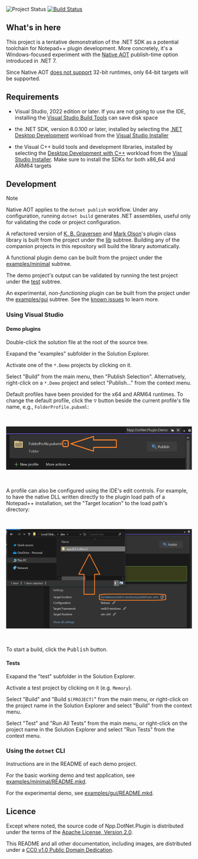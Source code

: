 
![Project Status] [![Build Status]][gh-actions]

## What's in here

This project is a tentative demonstration of the .NET SDK as a potential toolchain for Notepad++ plugin development.
More concretely, it's a Windows-focused experiment with the [Native AOT] publish-time option introduced in .NET 7.

Since Native AOT [does not support][rts] 32-bit runtimes, only 64-bit targets will be supported.


## Requirements

- Visual Studio, 2022 edition or later. If you are not going to use the IDE, installing the [Visual Studio Build Tools][vstools] can save disk space

- the .NET SDK, version 8.0.100 or later, installed by selecting the [.NET Desktop Development][0] workload from the [Visual Studio Installer][1]

- the Visual C++ build tools and development libraries, installed by selecting the [Desktop Development with C++][3] workload from the [Visual Studio Installer][1]. Make sure to install the SDKs for both x86_64 and ARM64 targets


## Development

> [!Note]
> Native AOT applies to the `dotnet publish` workflow.
> Under any configuration, running `dotnet build` generates .NET assemblies,
> useful only for validating the code or project configuration.

A refactored version of [K. B. Graversen] and [Mark Olson]'s plugin class library is built from the project under the [lib](lib) subtree. Building any of the companion projects in this repository will build the library automatically.

A functional plugin demo can be built from the project under the [examples/minimal] subtree.

The demo project's output can be validated by running the test project under the [test](test) subtree.

An experimental, *non-functioning* plugin can be built from the project under the [examples/gui] subtree.
See the [known issues](doc/ISSUES.mkd#windows-forms) to learn more.

### Using Visual Studio

#### Demo plugins

Double-click the solution file at the root of the source tree.

Exapand the "examples" subfolder in the Solution Explorer.

Activate one of the `*.Demo` projects by clicking on it.

Select "Build" from the main menu, then "Publish Selection". Alternatively, right-click on a `*.Demo` project and select "Publish..." from the context menu.

Default profiles have been provided for the x64 and ARM64 runtimes. To change the default profile, click the <kbd>&#x25BD;</kbd> button beside the current profile's file name, e.g., `FolderProfile.pubxml`:

<br/>

![Select a Publish Profile](doc/img/vs2022-select-publish-profile.png)

<br/>

A profile can also be configured using the IDE's edit controls. For example, to have the native DLL written directly to the plugin load path of a Notepad++ installation, set the "Target location" to the load path's directory:

<br/>

![Configure Target Location](doc/img/vs2022-config-profile-target-loc.png)

<br/>

To start a build, click the <kbd>Publish</kbd> button.

#### Tests

Exapand the "test" subfolder in the Solution Explorer.

Activate a test project by clicking on it (e.g. `Memory`).

Select "Build" and "Build `$(PROJECT)`" from the main menu, or right-click on the project name in the Solution Explorer and select "Build" from the context menu.

Select "Test" and "Run All Tests" from the main menu, or right-click on the project name in the Solution Explorer and select "Run Tests" from the context menu.

### Using the `dotnet` CLI

Instructions are in the README of each demo project.

For the basic working demo and test application, see [examples/minimal/README.mkd].

For the experimental demo, see [examples/gui/README.mkd].


## Licence

Except where noted, the source code of Npp.DotNet.Plugin is distributed under the terms of the [Apache License, Version 2.0][apache-2.0].

This README and all other documentation, including images, are distributed under a [CC0 v1.0 Public Domain Dedication][CC0].


<!-- intro -->
[Native AOT]: https://learn.microsoft.com/dotnet/core/deploying/native-aot
[rts]: https://learn.microsoft.com/dotnet/core/deploying/native-aot/?tabs=net8%2Cwindows#platformarchitecture-restrictions

<!-- development -->
[0]: https://learn.microsoft.com/visualstudio/install/workload-component-id-vs-community/#net-desktop-development
[1]: https://learn.microsoft.com/visualstudio/install/modify-visual-studio/#launch-the-installer-to-modify-your-installation
[2]: https://dotnet.microsoft.com/download/dotnet/
[3]: https://learn.microsoft.com/cpp/build/vscpp-step-0-installation
[vstools]: https://visualstudio.microsoft.com/downloads/#build-tools-for-visual-studio-2022
[K. B. Graversen]: https://github.com/kbilsted/NotepadPlusPlusPluginPack.Net
[Mark Olson]: https://github.com/molsonkiko/NppCSharpPluginPack

<!-- license -->
[apache-2.0]: https://raw.githubusercontent.com/npp-dotnet/npp.dotnet.plugin/main/LICENSES/Apache-2.0.txt
[CC0]: https://raw.githubusercontent.com/npp-dotnet/npp.dotnet.plugin/main/LICENSES/CC0-1.0.txt

<!-- source refs -->
[Npp.DotNet.Plugin.SettingsBase]: lib/Npp.DotNet.Plugin/Kbg.NppPluginNET.Contrib/SettingsBase.cs
[Npp.DotNet.Plugin.Winforms.SettingsDialog]: lib/Npp.DotNet.Plugin/Winforms/SettingsDialog.cs
[examples/minimal/README.mkd]: examples/minimal/README.mkd
[examples/gui/README.mkd]: examples/gui/README.mkd
[examples/minimal]: examples/minimal
[examples/gui]: examples/gui

<!-- badges -->
[Project Status]: https://img.shields.io/badge/Work%20in%20Progress-EEBE53?style=for-the-badge
[Build Status]: https://github.com/npp-dotnet/npp.dotnet.plugin/actions/workflows/build.yml/badge.svg
[gh-actions]: https://github.com/npp-dotnet/npp.dotnet.plugin/actions/workflows/build.yml
